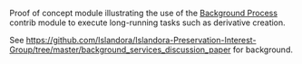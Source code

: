 Proof of concept module illustrating the use of the [Background Process](https://www.drupal.org/project/background_process) contrib module to execute long-running tasks such as derivative creation.

See https://github.com/Islandora/Islandora-Preservation-Interest-Group/tree/master/background_services_discussion_paper for background.
